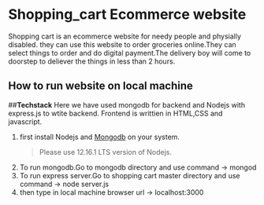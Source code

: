 # Shopping_cart Ecommerce website

Shopping cart is an ecommerce website for needy people and physially  disabled. they can use this website to order groceries online.They can select things to order and do digital payment.The delivery boy will come to doorstep to deliever the things in  less than 2 hours.

## How to run website on local machine

##**Techstack**
Here we have used mongodb for backend and Nodejs with express.js to wtite backend. Frontend is writtien in HTML,CSS and javascript.

1. first install Nodejs and [Mongodb]([https://www.mongodb.com/](https://www.mongodb.com/)) on your system.
   >Please use 12.16.1 LTS version of Nodejs.
2. To run mongodb.Go to mongodb directory and use command -> mongod
3. To run express server.Go to shopping cart master directory and use command -> node server.js
4. then type in local machine browser url -> localhost:3000
